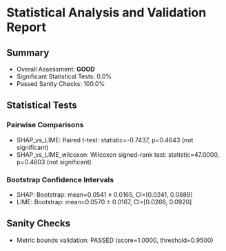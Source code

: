 # Statistical Analysis and Validation Report

## Summary

- Overall Assessment: **GOOD**
- Significant Statistical Tests: 0.0%
- Passed Sanity Checks: 100.0%

## Statistical Tests

### Pairwise Comparisons

- SHAP_vs_LIME: Paired t-test: statistic=-0.7437, p=0.4643 (not significant)
- SHAP_vs_LIME_wilcoxon: Wilcoxon signed-rank test: statistic=47.0000, p=0.4603 (not significant)

### Bootstrap Confidence Intervals

- SHAP: Bootstrap: mean=0.0541 ± 0.0165, CI=[0.0241, 0.0889]
- LIME: Bootstrap: mean=0.0570 ± 0.0167, CI=[0.0266, 0.0920]

## Sanity Checks

- Metric bounds validation: PASSED (score=1.0000, threshold=0.9500)

